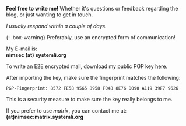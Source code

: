 **Feel free to write me!**
Whether it's questions or feedback regarding the blog, or just wanting to get in touch.

*I usually respond within a couple of days.*

{: .box-warning}
Preferably, use an encrypted form of communication!

My E-mail is:  
**nimsec (at) systemli.org**

To write an E2E encrypted mail, download my public PGP key [here](/nimrodSec/assets/nimsec-pub.asc).  

After importing the key, make sure the fingerprint matches the following:  

``PGP-Fingerprint: 8572 FE58 9565 8958 F048 8E76 D090 A119 39F7 9626``

This is a security measure to make sure the key really belongs to me.

If you prefer to use *matrix*, you can contact me at: 
**(at)nimsec:matrix.systemli.org**
